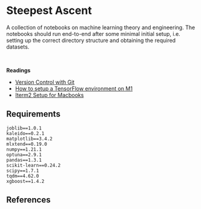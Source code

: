 # **Steepest Ascent**

A collection of notebooks on machine learning theory and engineering. The notebooks should run end-to-end after some minimal initial setup, i.e. setting up the correct directory structure and obtaining the required datasets.

<br>

**Readings**
* [Version Control with Git](https://swcarpentry.github.io/git-novice/index.html)
* [How to setup a TensorFlow environment on M1](https://github.com/mrdbourke/m1-machine-learning-test)
* [Iterm2 Setup for Macbooks](https://www.youtube.com/watch?v=0MiGnwPdNGE)


## Requirements

```
joblib==1.0.1
kaleido==0.2.1
matplotlib==3.4.2
mlxtend==0.19.0
numpy==1.21.1
optuna==2.9.1
pandas==1.3.1
scikit-learn==0.24.2
scipy==1.7.1
tqdm==4.62.0
xgboost==1.4.2
```


## References 

```{bibliography}
```
